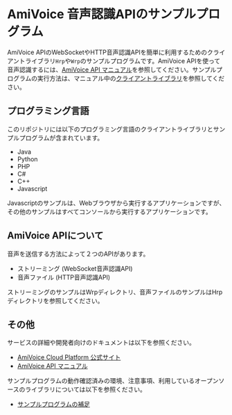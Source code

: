AmiVoice 音声認識APIのサンプルプログラム
==========================================================================

AmiVoice APIのWebSocketやHTTP音声認識APIを簡単に利用するためのクライアントライブラリ`Hrp`や`Wrp`のサンプルプログラムです。AmiVoice APIを使って音声認識するには、[AmiVoice API マニュアル](https://docs.amivoice.com/amivoice-api/manual/)を参照してください。サンプルプログラムの実行方法は、マニュアル中の[クライアントライブラリ](https://docs.amivoice.com/amivoice-api/manual/client-library/)を参照してください。

## プログラミング言語
このリポジトリには以下のプログラミング言語のクライアントライブラリとサンプルプログラムが含まれています。

- Java
- Python
- PHP
- C#
- C++
- Javascript

 Javascriptのサンプルは、Webブラウザから実行するアプリケーションですが、その他のサンプルはすべてコンソールから実行するアプリケーションです。

## AmiVoice APIについて
音声を送信する方法によって２つのAPIがあります。
- ストリーミング (WebSocket音声認識API)
- 音声ファイル (HTTP音声認識API)

ストリーミングのサンプルはWrpディレクトリ、音声ファイルのサンプルはHrpディレクトリを参照してください。

## その他
サービスの詳細や開発者向けのドキュメントは以下を参照ください。

- [AmiVoice Cloud Platform 公式サイト](https://acp.amivoice.com/main/)
- [AmiVoice API マニュアル](https://docs.amivoice.com/)

サンプルプログラムの動作確認済みの環境、注意事項、利用しているオープンソースのライブラリについては以下を参照ください。
- [サンプルプログラムの補足](readme.txt)
